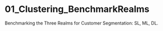 # 01_Clustering_BenchmarkRealms
Benchmarking the Three Realms for Customer Segmentation: SL, ML, DL.
